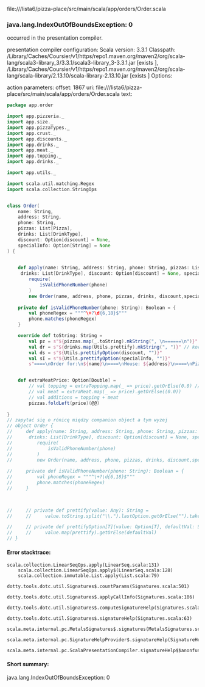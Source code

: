 file://<WORKSPACE>/lista6/pizza-place/src/main/scala/app/orders/Order.scala
### java.lang.IndexOutOfBoundsException: 0

occurred in the presentation compiler.

presentation compiler configuration:
Scala version: 3.3.1
Classpath:
<HOME>/Library/Caches/Coursier/v1/https/repo1.maven.org/maven2/org/scala-lang/scala3-library_3/3.3.1/scala3-library_3-3.3.1.jar [exists ], <HOME>/Library/Caches/Coursier/v1/https/repo1.maven.org/maven2/org/scala-lang/scala-library/2.13.10/scala-library-2.13.10.jar [exists ]
Options:



action parameters:
offset: 1867
uri: file://<WORKSPACE>/lista6/pizza-place/src/main/scala/app/orders/Order.scala
text:
```scala
package app.order

import app.pizzeria._
import app.size._
import app.pizzaTypes._
import app.crust._
import app.discounts._
import app.drinks._
import app.meat._
import app.topping._
import app.drinks._

import app.utils._

import scala.util.matching.Regex
import scala.collection.StringOps


class Order(
    name: String,
    address: String,
    phone: String,
    pizzas: List[Pizza],
    drinks: List[DrinkType],
    discount: Option[discount] = None,
    specialInfo: Option[String] = None
) {

    
    def apply(name: String, address: String, phone: String, pizzas: List[Pizza],
     drinks: List[DrinkType], discount: Option[discount] = None, specialInfo: Option[String] = None): Order = 
        require(
            isValidPhoneNumber(phone)
        )
        new Order(name, address, phone, pizzas, drinks, discount,specialInfo)
    
    private def isValidPhoneNumber(phone: String): Boolean = {
        val phoneRegex = """^\+?\d{6,18}$"""
        phone.matches(phoneRegex)
    }

    override def toString: String = 
        val pz = s"${pizzas.map(_.toString).mkString(", \n======\n")}"
        val dr = s"${drinks.map(Utils.prettify).mkString(", ")}" // korzystamy z funkcji z Utils dla kadego elementu, na koniec przerabiamy kolekcję na String, korzystając z mkString
        val ds = s"${Utils.prettifyOption(discount, "")}"
        val sI = s"${Utils.prettifyOption(specialInfo, "")}"
        s"====\nOrder for:\n${name}\n====\nHouse: ${address}\n====\nPizzas: \n${pz}\n====\nDrinks: ${dr}\n====\nDiscount: ${ds}\n====\nSpecial Info: ${sI}"


    def extraMeatPrice: Option[Double] =
        // val topping = extraTopping.map(_ => price).getOrElse(0.0) // przechodzimy po opcji i zwracamy cenę, jak istnieje
        // val meat = extraMeat.map(_ => price).getOrElse((0.0))
        // val additions = topping + meat
        pizzas.foldLeft(price)(@@)
    
}
// zapytać się o rónicę między companion object a tym wyzej
// object Order {
//     def apply(name: String, address: String, phone: String, pizzas: List[Pizza],
//      drinks: List[DrinkType], discount: Option[discount] = None, specialInfo: Option[String] = None): Order = 
//         require(
//             isValidPhoneNumber(phone)
//         )
//         new Order(name, address, phone, pizzas, drinks, discount,specialInfo)
    
//     private def isValidPhoneNumber(phone: String): Boolean = {
//         val phoneRegex = """^\+?\d{6,18}$"""
//         phone.matches(phoneRegex)
//     }

    

//     // private def prettify(value: Any): String =
//     //     value.toString.split("\\.").lastOption.getOrElse("").takeWhile(_ != '$')

//     // private def prettifyOption[T](value: Option[T], defaultVal: String) =
//     //     value.map(prettify).getOrElse(defaultVal)
// }
```



#### Error stacktrace:

```
scala.collection.LinearSeqOps.apply(LinearSeq.scala:131)
	scala.collection.LinearSeqOps.apply$(LinearSeq.scala:128)
	scala.collection.immutable.List.apply(List.scala:79)
	dotty.tools.dotc.util.Signatures$.countParams(Signatures.scala:501)
	dotty.tools.dotc.util.Signatures$.applyCallInfo(Signatures.scala:186)
	dotty.tools.dotc.util.Signatures$.computeSignatureHelp(Signatures.scala:94)
	dotty.tools.dotc.util.Signatures$.signatureHelp(Signatures.scala:63)
	scala.meta.internal.pc.MetalsSignatures$.signatures(MetalsSignatures.scala:17)
	scala.meta.internal.pc.SignatureHelpProvider$.signatureHelp(SignatureHelpProvider.scala:51)
	scala.meta.internal.pc.ScalaPresentationCompiler.signatureHelp$$anonfun$1(ScalaPresentationCompiler.scala:398)
```
#### Short summary: 

java.lang.IndexOutOfBoundsException: 0